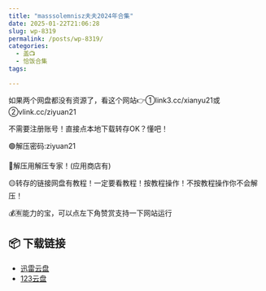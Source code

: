 ```yaml
---
title: "masssolemnisz夫夫2024年合集"
date: 2025-01-22T21:06:28
slug: wp-8319
permalink: /posts/wp-8319/
categories:
  - 盖📺
  - 恰饭合集
tags:

---
```


如果两个网盘都没有资源了，看这个网站👉①link3.cc/xianyu21或②vlink.cc/ziyuan21

不需要注册账号！直接点本地下载转存OK？懂吧！

🟢解压密码:ziyuan21

🔵解压用解压专家！(应用商店有)

🟡转存的链接网盘有教程！一定要看教程！按教程操作！不按教程操作你不会解压！

💰🈶能力的宝，可以点左下角赞赏支持一下网站运行

## 📦 下载链接
- [迅雷云盘](https://blziyuan21.com/pay-download/8319?key=8c6f682ada&down_id=0)
- [123云盘](https://blziyuan21.com/pay-download/8319?key=8c6f682ada&down_id=1)

